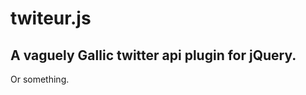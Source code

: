 twiteur.js
==========

A vaguely Gallic twitter api plugin for jQuery.
-----------------------------------------------

Or something.
